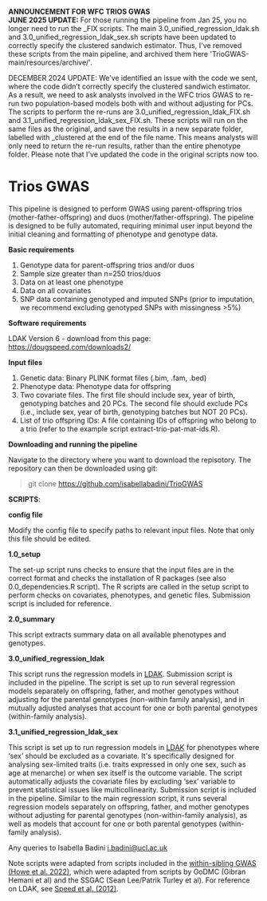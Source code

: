 **ANNOUNCEMENT FOR WFC TRIOS GWAS** <br />
**JUNE 2025 UPDATE:** For those running the pipeline from Jan 25, you no longer need to run the _FIX scripts. The main 3.0_unified_regression_ldak.sh and 3.0_unified_regression_ldak_sex.sh scripts have been updated to correctly specify the clustered sandwich estimator. Thus, I've removed these scripts from the main pipeline, and archived them here 'TrioGWAS-main/resources/archive/'. 

DECEMBER 2024 UPDATE: We’ve identified an issue with the code we sent, where the code didn’t correctly specify the clustered sandwich estimator. As a result, we need to ask analysts involved in the WFC trios GWAS to re-run two population-based models both with and without adjusting for PCs. The scripts to perform the re-runs are 3.0_unified_regression_ldak_FIX.sh and 3.1_unified_regression_ldak_sex_FIX.sh. These scripts will run on the same files as the original, and save the results in a new separate folder, labelled with _clustered at the end of the file name. This means analysts will only need to return the re-run results, rather than the entire phenotype folder. Please note that I've updated the code in the original scripts now too. 

# Trios GWAS

This pipeline is designed to perform GWAS using parent-offspring trios (mother-father-offspring) and duos (mother/father-offspring). The pipeline is designed to be fully automated, requiring minimal user input beyond the initial cleaning and formatting of phenotype and genotype data.

**Basic requirements**
1.	Genotype data for parent-offspring trios and/or duos 
2.	Sample size greater than n=250 trios/duos
3.	Data on at least one phenotype
4.	Data on all covariates 
5.	SNP data containing genotyped and imputed SNPs (prior to imputation, we recommend excluding genotyped SNPs with missingness >5%)

**Software requirements**

LDAK Version 6 - download from this page: <br />
https://dougspeed.com/downloads2/

**Input files**
1. Genetic data: Binary PLINK format files (.bim, .fam, .bed)
2. Phenotype data: Phenotype data for offspring
3. Two covariate files. The first file should include sex, year of birth, genotyping batches and 20 PCs. The second file should exclude PCs (i.e., include sex, 
   year of birth, genotyping batches but NOT 20 PCs).
4. List of trio offspring IDs: A file containing IDs of offspring who belong to a trio (refer to the example script extract-trio-pat-mat-ids.R).

**Downloading and running the pipeline**

Navigate to the directory where you want to download the repisotory. The repository can then be downloaded using git: 

> git clone https://github.com/isabellabadini/TrioGWAS

**SCRIPTS**:

**config file**

Modify the config file to specify paths to relevant input files. Note that only this file should be edited.

**1.0_setup**

The set-up script runs checks to ensure that the input files are in the correct format and checks the installation of R packages (see also 0.0_dependencies.R script). The R scripts are called in the setup script to perform checks on covariates, phenotypes, and genetic files. Submission script is included for reference. 

**2.0_summary**

This script extracts summary data on all available phenotypes and genotypes. 

**3.0_unified_regression_ldak**

This script runs the regression models in [LDAK](https://dougspeed.com). Submission script is included in the pipeline. The script is set up to run several regression models separately on offspring, father, and mother genotypes without adjusting for the parental genotypes (non-within family analysis), and in mutually adjusted analyses that account for one or both parental genotypes (within-family analysis).

**3.1_unified_regression_ldak_sex**

This script is set up to run regression models in [LDAK](https://dougspeed.com) for phenotypes where ‘sex’ should be excluded as a covariate. It's specifically designed for analysing sex-limited traits (i.e. traits expressed in only one sex, such as age at menarche) or when sex itself is the outcome variable. The script automatically adjusts the covariate files by excluding ‘sex’ variable to prevent statistical issues like multicollinearity. Submission script is included in the pipeline. Similar to the main regression script, it runs several regression models separately on offspring, father, and mother genotypes without adjusting for parental genotypes (non-within-family analysis), as well as models that account for one or both parental genotypes (within-family analysis).

Any queries to Isabella Badini [i.badini@ucl.ac.uk](i.badini@ucl.ac.uk) <br />

Note scripts were adapted from scripts included in the [within-sibling GWAS](https://github.com/LaurenceHowe/SiblingGWAS) [(Howe et al. 2022)](https://www.nature.com/articles/s41588-022-01062-7), which were adapted from scripts by GoDMC (Gibran Hemani et al) and the SSGAC (Sean Lee/Patrik Turley et al).
For reference on LDAK, see [Speed et al. (2012)](https://doi.org/10.1016/j.ajhg.2012.10.010).

